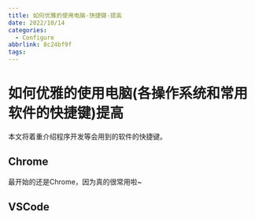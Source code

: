 ```yaml
---
title: 如何优雅的使用电脑-快捷键-提高
date: 2022/10/14
categories:
  - Configure
abbrlink: 8c24bf9f
tags:
---
```



# 如何优雅的使用电脑(各操作系统和常用软件的快捷键)提高

本文将着重介绍程序开发等会用到的软件的快捷键。

## Chrome
最开始的还是Chrome，因为真的很常用啦~

## VSCode
